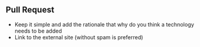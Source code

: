 ## Pull Request
- Keep it simple and add the rationale that why do you think a technology needs to be added
- Link to the external site (without spam is preferred)
